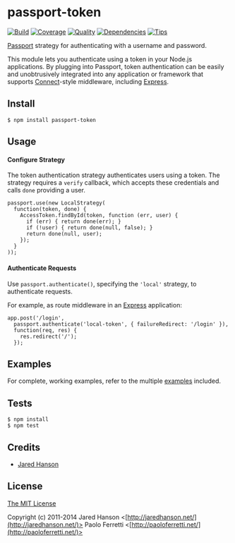 # passport-token

[![Build](https://travis-ci.org/pferretti/passport-local.png)](https://travis-ci.org/pferretti/passport-token)
[![Coverage](https://coveralls.io/repos/pferretti/passport-token/badge.png)](https://coveralls.io/r/pferretti/passport-token)
[![Quality](https://codeclimate.com/github/pferretti/passport-token.png)](https://codeclimate.com/github/pferretti/passport-token)
[![Dependencies](https://david-dm.org/pferretti/passport-token.png)](https://david-dm.org/pferretti/passport-token)
[![Tips](http://img.shields.io/gittip/pferretti.png)](https://www.gittip.com/pferretti/)


[Passport](http://passportjs.org/) strategy for authenticating with a username
and password.

This module lets you authenticate using a token in your Node.js
applications.  By plugging into Passport, token authentication can be easily and
unobtrusively integrated into any application or framework that supports
[Connect](http://www.senchalabs.org/connect/)-style middleware, including
[Express](http://expressjs.com/).

## Install

    $ npm install passport-token

## Usage

#### Configure Strategy

The token authentication strategy authenticates users using a token.
The strategy requires a `verify` callback, which accepts these
credentials and calls `done` providing a user.

    passport.use(new LocalStrategy(
      function(token, done) {
        AccessToken.findById(token, function (err, user) {
          if (err) { return done(err); }
          if (!user) { return done(null, false); }
          return done(null, user);
        });
      }
    ));

#### Authenticate Requests

Use `passport.authenticate()`, specifying the `'local'` strategy, to
authenticate requests.

For example, as route middleware in an [Express](http://expressjs.com/)
application:

    app.post('/login',
      passport.authenticate('local-token', { failureRedirect: '/login' }),
      function(req, res) {
        res.redirect('/');
      });

## Examples

For complete, working examples, refer to the multiple [examples](https://github.com/jaredhanson/passport-token/tree/master/examples) included.

## Tests

    $ npm install
    $ npm test

## Credits

  - [Jared Hanson](http://github.com/pferretti)

## License

[The MIT License](http://opensource.org/licenses/MIT)

Copyright (c) 2011-2014 Jared Hanson <[http://jaredhanson.net/](http://jaredhanson.net/)> Paolo Ferretti <[http://paoloferretti.net/](http://paoloferretti.net/)>
